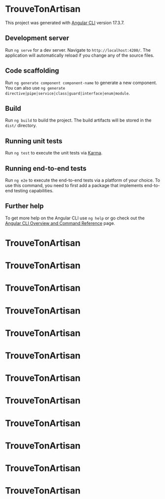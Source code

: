 # TrouveTonArtisan

This project was generated with [Angular CLI](https://github.com/angular/angular-cli) version 17.3.7.

## Development server

Run `ng serve` for a dev server. Navigate to `http://localhost:4200/`. The application will automatically reload if you change any of the source files.

## Code scaffolding

Run `ng generate component component-name` to generate a new component. You can also use `ng generate directive|pipe|service|class|guard|interface|enum|module`.

## Build

Run `ng build` to build the project. The build artifacts will be stored in the `dist/` directory.

## Running unit tests

Run `ng test` to execute the unit tests via [Karma](https://karma-runner.github.io).

## Running end-to-end tests

Run `ng e2e` to execute the end-to-end tests via a platform of your choice. To use this command, you need to first add a package that implements end-to-end testing capabilities.

## Further help

To get more help on the Angular CLI use `ng help` or go check out the [Angular CLI Overview and Command Reference](https://angular.io/cli) page.
# TrouveTonArtisan
# TrouveTonArtisan
# TrouveTonArtisan
# TrouveTonArtisan
# TrouveTonArtisan
# TrouveTonArtisan
# TrouveTonArtisan
# TrouveTonArtisan
# TrouveTonArtisan
# TrouveTonArtisan
# TrouveTonArtisan
# TrouveTonArtisan
